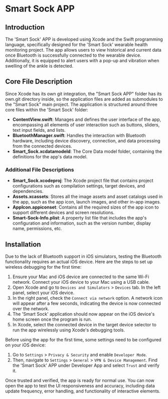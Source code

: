 # Smart Sock APP

## Introduction
The 'Smart Sock' APP is developed using Xcode and the Swift programming language, specifically designed for the 'Smart Sock' wearable health monitoring project. The app allows users to view historical and current data once Bluetooth is successfully connected to the wearable device. Additionally, it is equipped to alert users with a pop-up and vibration when swelling of the ankle is detected.

## Core File Description
Since Xcode has its own git integration, the "Smart Sock APP" folder has its own.git directory inside, so the application files are added as submodules to the "Smart Sock" main project. The application is structured around three core files within the 'Smart Sock' folder:
- **ContentView.swift**: Manages and defines the user interface of the app, encompassing all elements of user interaction such as buttons, sliders, text input fields, and lists.
- **BluetoothManager.swift**: Handles the interaction with Bluetooth hardware, including device discovery, connection, and data processing from the connected devices.
- **Smart_Sock.xcdatamodeld**: The Core Data model folder, containing the definitions for the app's data model.

### Additional File Descriptions
- **Smart_Sock.xcodeproj**: The Xcode project file that contains project configurations such as compilation settings, target devices, and dependencies.
- **Assets.xcassets**: Stores all the image assets and asset catalogs used in the app, such as the app icon, launch images, and other in-app images.
- **AppIcon.appiconset**: Contains all the required sizes of the app icon to support different devices and screen resolutions.
- **Smart-Sock-Info.plist**: A property list file that includes the app's configuration and information, such as the version number, display name, permissions, etc.

## Installation

Due to the lack of Bluetooth support in iOS simulators, testing the Bluetooth functionality requires an actual iOS device. Here are the steps to set up wireless debugging for the first time:

1. Ensure your Mac and iOS device are connected to the same Wi-Fi network. Connect your iOS device to your Mac using a USB cable.
2. Open Xcode and go to `Devices and Simulators` > `Devices` tab. In the left panel, select your iOS device.
3. In the right panel, check the `Connect via network` option. A network icon will appear after a few seconds, indicating the device is now connected over the network.
4. The 'Smart Sock' application should now appear on the iOS device's home screen once the program is run.
5. In Xcode, select the connected device in the target device selector to run the app wirelessly using Xcode's debugging tools.

Before using the app for the first time, some settings need to be configured on your iOS device:

1. Go to `Settings` > `Privacy & Security` and enable `Developer Mode`.
2. Then, navigate to `Settings` > `General` > `VPN & Device Management`. Find the 'Smart Sock' APP under Developer App and select `Trust` and verify it.

Once trusted and verified, the app is ready for normal use. You can now open the app to test the UI responsiveness and accuracy, including data update frequency, error handling, and functionality of interactive elements.
